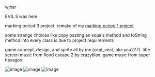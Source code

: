 wjhar

EVIL S was here

marking period 3 project, remake of my [marking period 1 project](https://github.com/you277/java)

some strange choices like copy pasting an equals method and toString method into every class is due to project requirements

game concept, design, and sprite all by me (ceat_ceat, aka you277).
title screen music from flood escape 2 by crazyblox.
game music from super hexagon


![image](https://github.com/you277/SUPERANTIBADGUY2/assets/67209229/b0af3862-4410-41c2-ba9a-59a59f8200b8)
![image](https://github.com/you277/SUPERANTIBADGUY2/assets/67209229/cafd7c7d-ec76-49f5-9cdb-13042fd806ce)
![image](https://github.com/you277/SUPERANTIBADGUY2/assets/67209229/d76cb6ac-b63e-4907-958a-381da2481198)
